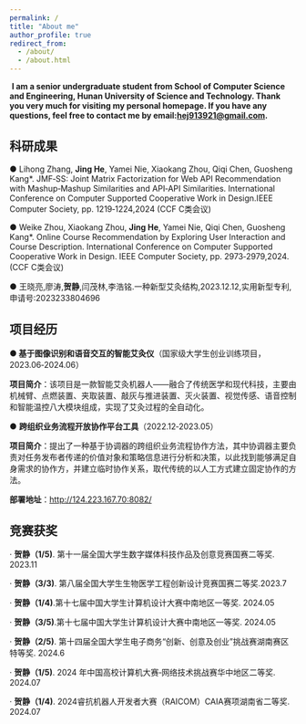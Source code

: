 ```yaml
---
permalink: /
title: "About me"
author_profile: true
redirect_from: 
  - /about/
  - /about.html
---
```


​    **I am a senior undergraduate student from School of Computer Science and Engineering, Hunan University of Science and Technology. Thank you very much for visiting my personal homepage. If you have any questions, feel free to contact me by email:hej913921@gmail.com.**


## 科研成果

● Lihong Zhang, **Jing He**, Yamei Nie, Xiaokang Zhou, Qiqi Chen, Guosheng Kang*. JMF‑SS: Joint Matrix Factorization for Web API Recommendation with Mashup‑Mashup Similarities and API‑API Similarities. International Conference on Computer Supported Cooperative Work in Design.IEEE Computer Society, pp. 1219‑1224,2024 (CCF C类会议)

● Weike Zhou, Xiaokang Zhou, **Jing He**, Yamei Nie, Qiqi Chen, Guosheng Kang*. Online Course Recommendation by Exploring User Interaction and Course Description. International Conference on Computer Supported Cooperative Work in Design. IEEE Computer Society, pp. 2973‑2979,2024.(CCF C类会议)

● 王晓亮,廖涛,**贺静**,闫茂林,李浩铭.一种新型艾灸结构,2023.12.12,实用新型专利,申请号:2023233804696



## 项目经历

**● 基于图像识别和语音交互的智能艾灸仪**（国家级大学生创业训练项目， 2023.06‑2024.06）

**项目简介**：该项目是一款智能艾灸机器人——融合了传统医学和现代科技，主要由机械臂、点燃装置、夹取装置、敲灰与推进装置、灭火装置、视觉传感、语音控制和智能温控八大模块组成，实现了艾灸过程的全自动化。


● **跨组织业务流程开放协作平台工具**（2022.12‑2023.05）

**项目简介**：提出了一种基于协调器的跨组织业务流程协作方法，其中协调器主要负责对任务发布者传递的价值对象和策略信息进行分析和决策，以此找到能够满足自身需求的协作方，并建立临时协作关系，取代传统的以人工方式建立固定协作的方法。

**部署地址**：http://124.223.167.70:8082/



## 竞赛获奖

‧ **贺静（1/5)**. 第十一届全国大学生数字媒体科技作品及创意竞赛国赛二等奖. 2023.11

‧ **贺静（3/3)**. 第八届全国大学生生物医学工程创新设计竞赛国赛二等奖.2023.7

‧ **贺静（1/4)**.第十七届中国大学生计算机设计大赛中南地区一等奖. 2024.05

‧ **贺静（3/5)**.第十七届中国大学生计算机设计大赛中南地区一等奖. 2024.05

‧ **贺静（2/5)**. 第十四届全国大学生电子商务“创新、创意及创业”挑战赛湖南赛区特等奖. 2024.6

‧ **贺静（1/5)**. 2024 年中国高校计算机大赛‑网络技术挑战赛华中地区二等奖. 2024.07

‧ **贺静（1/4)**. 2024睿抗机器人开发者大赛（RAICOM）CAIA赛项湖南省二等奖. 2024.07










